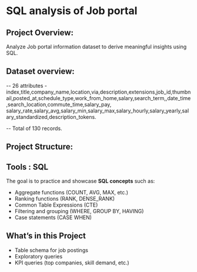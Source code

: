 # SQL analysis of Job portal
## Project Overview:
Analyze Job portal information dataset to derive meaningful insights using SQL.

## Dataset overview:
-- 26 attributes - index,title,company_name,location,via,description,extensions,job_id,thumbnail,posted_at,schedule_type,work_from_home,salary,search_term,,date_time,search_location,commute_time,salary_pay,
salary_rate,salary_avg,salary_min,salary_max,salary_hourly,salary_yearly,salary_standardized,description_tokens.

-- Total of 130 records.

## Project Structure:


## Tools : SQL

The goal is to practice and showcase **SQL concepts** such as:
- Aggregate functions (COUNT, AVG, MAX, etc.)
- Ranking functions (RANK, DENSE_RANK)
- Common Table Expressions (CTE)
- Filtering and grouping (WHERE, GROUP BY, HAVING)
- Case statements (CASE WHEN)

##  What’s in this Project
- Table schema for job postings  
- Exploratory queries  
- KPI queries (top companies, skill demand, etc.)  
   
 

